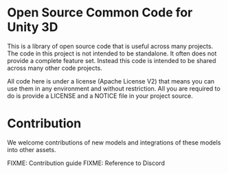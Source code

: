 # Open Source Common Code for Unity 3D

This is a library of open source code that is useful across many projects. The code in this project is not intended to be standalone. It often does not provide a complete feature set. Instead this code is intended to be shared across many other code projects.

All code here is under a license (Apache License V2) that means you can use them in any environment and without restriction. All you are required to do is provide a LICENSE and a NOTICE file in your project source.

# Contribution

We welcome contributions of new models and integrations of these models into other assets.

FIXME: Contribution guide
FIXME: Reference to Discord


